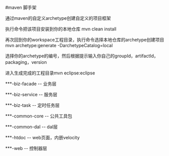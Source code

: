 #maven 脚手架

通过maven的自定义archetype创建自定义的项目框架

执行命令把该项目安装到你的本地仓库 mvn clean install

再次回到你的workspace工程目录，执行命令选择本地仓库的archetype创建项目 mvn archetype:generate -DarchetypeCatalog=local

选择你的archetype的编号，然后根据提示输入你自己的groupId，artifactId，packaging，version

进入生成完成的工程目录mvn eclipse:eclipse

***-biz-facade    -- 业务层

***-biz-service   -- 服务层

***-biz-task -- 定时任务层

***-common-core -- 公共工具包

***-common-dal -- dal层

***-htdoc -- web页面，内嵌velocity

***-web -- 控制器层